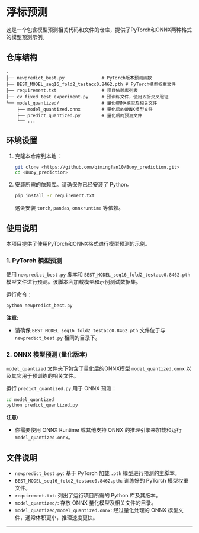 # 浮标预测

这是一个包含模型预测相关代码和文件的仓库，提供了PyTorch和ONNX两种格式的模型预测示例。

## 仓库结构

```
.
├── newpredict_best.py              # PyTorch版本预测函数
├── BEST_MODEL_seq16_fold2_testacc0.8462.pth # PyTorch模型权重文件
├── requirement.txt                 # 项目依赖库列表
├── cv_fixed_test_experiment.py     # 预训练文件，使用五折交叉验证
└── model_quantized/                # 量化ONNX模型及相关文件
    ├── model_quantized.onnx        # 量化后的ONNX模型文件
    ├── predict_quantized.py        # 量化后的预测文件
    └── ...                         
```

## 环境设置

1.  克隆本仓库到本地：
    ```bash
    git clone <https://github.com/qimingfan10/Buoy_prediction.git>
    cd <Buoy_prediction>
    ```
2.  安装所需的依赖库。请确保你已经安装了 Python。
    ```bash
    pip install -r requirement.txt
    ```
    这会安装 `torch`, `pandas`, `onnxruntime` 等依赖。

## 使用说明

本项目提供了使用PyTorch和ONNX格式进行模型预测的示例。

### 1. PyTorch 模型预测

使用 `newpredict_best.py` 脚本和 `BEST_MODEL_seq16_fold2_testacc0.8462.pth` 模型文件进行预测。该脚本会加载模型和示例测试数据集。

运行命令：

```bash
python newpredict_best.py
```

**注意:**
* 请确保 `BEST_MODEL_seq16_fold2_testacc0.8462.pth` 文件位于与 `newpredict_best.py` 相同的目录下。

### 2. ONNX 模型预测 (量化版本)

`model_quantized` 文件夹下包含了量化后的ONNX模型 `model_quantized.onnx` 以及其它用于预训练的相关文件。

运行 `predict_quantized.py` 用于 ONNX 预测：

```bash
cd model_quantized
python predict_quantized.py
```

**注意:**
* 你需要使用 ONNX Runtime 或其他支持 ONNX 的推理引擎来加载和运行 `model_quantized.onnx`。

## 文件说明

* `newpredict_best.py`: 基于 PyTorch 加载 `.pth` 模型进行预测的主脚本。
* `BEST_MODEL_seq16_fold2_testacc0.8462.pth`: 训练好的 PyTorch 模型权重文件。
* `requirement.txt`: 列出了运行项目所需的 Python 库及其版本。
* `model_quantized/`: 存放 ONNX 量化模型及相关文件的目录。
* `model_quantized/model_quantized.onnx`: 经过量化处理的 ONNX 模型文件，通常体积更小，推理速度更快。

---

